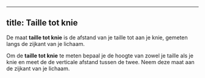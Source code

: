 ***

## title: Taille tot knie

De maat **taille tot knie** is de afstand van je taille tot aan je knie, gemeten langs de zijkant van je lichaam.

Om de **taille tot knie** te meten bepaal je de hoogte van zowel je taille als je knie en meet de de verticale afstand tussen de twee. Neem deze maat aan de zijkant van je lichaam.
